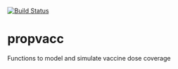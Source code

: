 [![Build Status](https://travis-ci.com/gilesjohnr/propvacc.svg?branch=master)](https://travis-ci.com/gilesjohnr/propvacc)

# propvacc
Functions to model and simulate vaccine dose coverage
